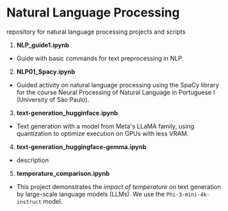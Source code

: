 # Natural Language Processing
repository for natural language processing projects and scripts

1. **NLP_guide1.ipynb**
  - Guide with basic commands for text preprocessing in NLP.
2. **NLP01_Spacy.ipynb**
  - Guided activity on natural language processing using the SpaCy library for the course Neural Processing of Natural Language in Portuguese I (University of São Paulo).
3. **text-generation_hugginface.ipynb**
  - Text generation with a model from Meta's LLaMA family, using quantization to optimize execution on GPUs with less VRAM.
4. **text-generation_huggingface-gemma.ipynb**
  - description
5. **temperature_comparison.ipynb**
  - This project demonstrates the *impact of temperature* on text generation by large-scale language models (LLMs). We use the `Phi-3-mini-4k-instruct` model.
